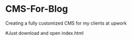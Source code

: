 # CMS-For-Blog
Creating a fully customized CMS for my clients at upwork


#Just download and open index.html
